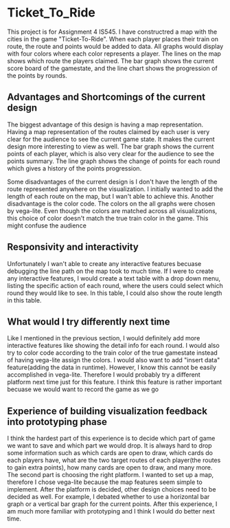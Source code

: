 # Ticket_To_Ride

This project is for Assignment 4 IS545. I have constructred a map with the cities in the game "Ticket-To-Ride". When each player places their train on route, the route
and points would be added to data. All graphs would display  with four colors where each color represents a player. The lines on the map shows which route the players
claimed. The bar graph shows the current score board of the gamestate, and the line chart shows the progression of the points by rounds.


## Advantages and Shortcomings of the current design
The biggest advantage of this design is having a map representation. Having a map representation of the routes claimed by each user is very clear for the audience to see the current game state. It makes the current design more interesting to view as well. The bar graph shows the current points of each player, which is also very clear for the audience to see the points summary. The line graph shows the change of points for each round which gives a history of the points progression.

Some disadvantages of the current design is I don't have the length of the route represented anywhere on the visualization. I initially wanted to add the length of each route on the map, but I wan't able to achieve this. Another disadvantage is the color code. The colors on the all graphs were chosen by vega-lite. Even though the colors are matched across all visualizations, this choice of color doesn't match the true train color in the game. This might confuse the audience

## Responsivity and interactivity
Unfortunately I wan't able to create any interactive features becuase debugging the line path on the map took to much time.  If I were to create any interactive features, I would create a text table with a drop down menu, listing the specific action of each round, where the users could select which round they would like to see. In this table, I could also show the route length in this table.

## What would I try differently next time
Like I mentioned in the previous section, I would definitely add more interactive features like showing the detail info for each round. I would also try to color code according to the train color of the true gamestate instead of having vega-lite assign the colors. I would also want to add "insert data" feature(adding the data in runtime). However, I know this cannot be easily accomplished in vega-lite. Therefore I would probably try a different platform next time just for this feature. I think this feature is rather important becuase we would want to record the game as we go

## Experience of building visualization feedback into prototyping phase
I think the hardest part of this experience is to decide which part of game we want to save and which part we would drop. It is always hard to drop some information such as which cards are open to draw, which cards do each players have, what are the two target routes of each player(the routes to gain extra points), how many cards are open to draw, and many more. The second part is choosing the right platform. I wanted to set up a map, therefore I chose vega-lite because the map features seem simple to implement. After the platform is decided, other design choices need to be decided as well. For example, I debated whether to use a horizontal bar graph or a vertical bar graph for the current points. After this experience, I am much more familiar with prototyping and I think I would do better next time.
